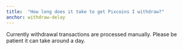 ```yaml
---
title:  "How long does it take to get Pixcoins I withdraw?"
anchor: withdraw-delay
---
```

Currently withdrawal transactions are processed manually.  Please be patient it can take around a day.